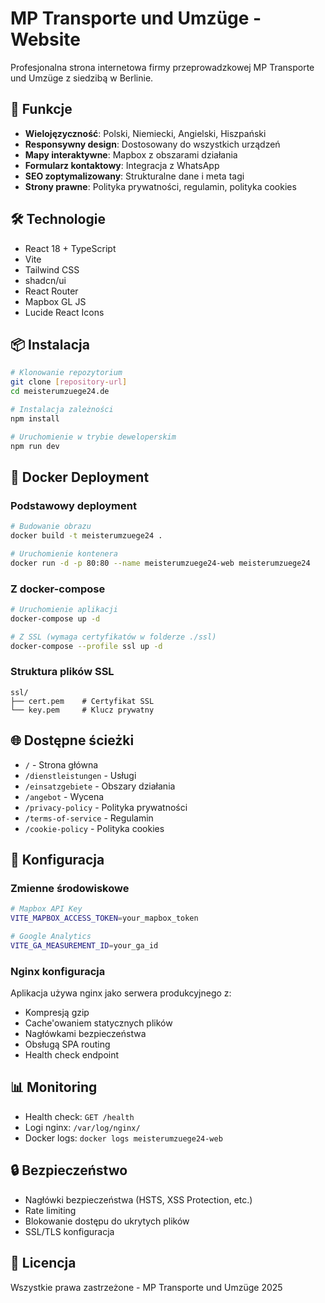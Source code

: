 # MP Transporte und Umzüge - Website

Profesjonalna strona internetowa firmy przeprowadzkowej MP Transporte und Umzüge z siedzibą w Berlinie.

## 🚀 Funkcje

- **Wielojęzyczność**: Polski, Niemiecki, Angielski, Hiszpański
- **Responsywny design**: Dostosowany do wszystkich urządzeń
- **Mapy interaktywne**: Mapbox z obszarami działania
- **Formularz kontaktowy**: Integracja z WhatsApp
- **SEO zoptymalizowany**: Strukturalne dane i meta tagi
- **Strony prawne**: Polityka prywatności, regulamin, polityka cookies

## 🛠️ Technologie

- React 18 + TypeScript
- Vite
- Tailwind CSS
- shadcn/ui
- React Router
- Mapbox GL JS
- Lucide React Icons

## 📦 Instalacja

```bash
# Klonowanie repozytorium
git clone [repository-url]
cd meisterumzuege24.de

# Instalacja zależności
npm install

# Uruchomienie w trybie deweloperskim
npm run dev
```

## 🐳 Docker Deployment

### Podstawowy deployment

```bash
# Budowanie obrazu
docker build -t meisterumzuege24 .

# Uruchomienie kontenera
docker run -d -p 80:80 --name meisterumzuege24-web meisterumzuege24
```

### Z docker-compose

```bash
# Uruchomienie aplikacji
docker-compose up -d

# Z SSL (wymaga certyfikatów w folderze ./ssl)
docker-compose --profile ssl up -d
```

### Struktura plików SSL

```
ssl/
├── cert.pem    # Certyfikat SSL
└── key.pem     # Klucz prywatny
```

## 🌐 Dostępne ścieżki

- `/` - Strona główna
- `/dienstleistungen` - Usługi
- `/einsatzgebiete` - Obszary działania
- `/angebot` - Wycena
- `/privacy-policy` - Polityka prywatności
- `/terms-of-service` - Regulamin
- `/cookie-policy` - Polityka cookies

## 🔧 Konfiguracja

### Zmienne środowiskowe

```bash
# Mapbox API Key
VITE_MAPBOX_ACCESS_TOKEN=your_mapbox_token

# Google Analytics
VITE_GA_MEASUREMENT_ID=your_ga_id
```

### Nginx konfiguracja

Aplikacja używa nginx jako serwera produkcyjnego z:
- Kompresją gzip
- Cache'owaniem statycznych plików
- Nagłówkami bezpieczeństwa
- Obsługą SPA routing
- Health check endpoint

## 📊 Monitoring

- Health check: `GET /health`
- Logi nginx: `/var/log/nginx/`
- Docker logs: `docker logs meisterumzuege24-web`

## 🔒 Bezpieczeństwo

- Nagłówki bezpieczeństwa (HSTS, XSS Protection, etc.)
- Rate limiting
- Blokowanie dostępu do ukrytych plików
- SSL/TLS konfiguracja

## 📝 Licencja

Wszystkie prawa zastrzeżone - MP Transporte und Umzüge 2025
